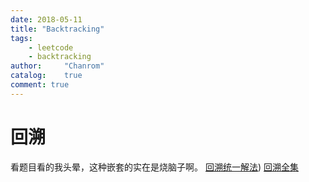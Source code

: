 ```yaml
---
date: 2018-05-11
title: "Backtracking"
tags:
    - leetcode
    - backtracking
author:     "Chanrom"
catalog:    true
comment: true
---
```


# 回溯




看题目看的我头晕，这种嵌套的实在是烧脑子啊。
[回溯统一解法](https://leetcode.com/problems/combination-sum/discuss/16502/A-general-approach-to-backtracking-questions-in-Java-Subsets-Permutations-Combination-Sum-Palindrome-Partitioning))
[回溯全集](https://segmentfault.com/a/1190000006121957)















